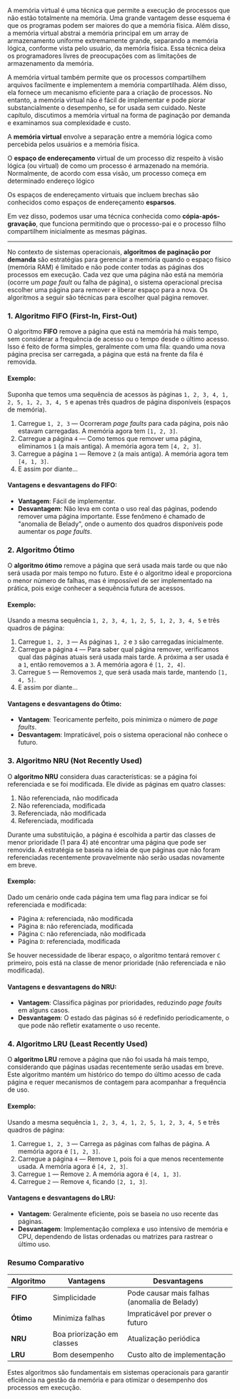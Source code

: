 
A memória virtual é uma técnica que permite a execução de processos que não estão totalmente na memória. Uma grande vantagem desse esquema é que os programas podem ser maiores do que a memória física. Além disso, a memória virtual abstrai a memória principal em um array de armazenamento uniforme extremamente grande, separando a memória lógica, conforme vista pelo usuário, da memória física. Essa técnica deixa os programadores livres de preocupações com as limitações de armazenamento da memória. 

A memória virtual também permite que os processos compartilhem arquivos facilmente e implementem a memória compartilhada. Além disso, ela fornece um mecanismo eficiente para a criação de processos. No entanto, a memória virtual não é fácil de implementar e pode piorar substancialmente o desempenho, se for usada sem cuidado. Neste capítulo, discutimos a memória virtual na forma de paginação por demanda e examinamos sua complexidade e custo.

A **memória virtual** envolve a separação entre a memória lógica como percebida pelos usuários e a
memória física.

O **espaço de endereçamento** virtual de um processo diz respeito à visão lógica (ou virtual) de como um processo é armazenado na memória. Normalmente, de acordo com essa visão, um processo começa em determinado endereço lógico

Os espaços de endereçamento virtuais que incluem brechas são conhecidos como
espaços de endereçamento **esparsos**.

Em vez disso, podemos usar uma técnica conhecida como **cópia-após-gravação**, que funciona permitindo que o processo-pai e o processo filho compartilhem inicialmente as mesmas páginas.

---
No contexto de sistemas operacionais, **algoritmos de paginação por demanda** são estratégias para gerenciar a memória quando o espaço físico (memória RAM) é limitado e não pode conter todas as páginas dos processos em execução. Cada vez que uma página não está na memória (ocorre um *page fault* ou falha de página), o sistema operacional precisa escolher uma página para remover e liberar espaço para a nova. Os algoritmos a seguir são técnicas para escolher qual página remover.

### 1. Algoritmo FIFO (First-In, First-Out)

O algoritmo **FIFO** remove a página que está na memória há mais tempo, sem considerar a frequência de acesso ou o tempo desde o último acesso. Isso é feito de forma simples, geralmente com uma fila: quando uma nova página precisa ser carregada, a página que está na frente da fila é removida.

#### Exemplo:
Suponha que temos uma sequência de acessos às páginas `1, 2, 3, 4, 1, 2, 5, 1, 2, 3, 4, 5` e apenas três quadros de página disponíveis (espaços de memória).

1. Carregue `1, 2, 3` — Ocorreram *page faults* para cada página, pois não estavam carregadas. A memória agora tem `[1, 2, 3]`.
2. Carregue a página `4` — Como temos que remover uma página, eliminamos `1` (a mais antiga). A memória agora tem `[4, 2, 3]`.
3. Carregue a página `1` — Remove `2` (a mais antiga). A memória agora tem `[4, 1, 3]`.
4. E assim por diante...

#### Vantagens e desvantagens do FIFO:
- **Vantagem**: Fácil de implementar.
- **Desvantagem**: Não leva em conta o uso real das páginas, podendo remover uma página importante. Esse fenômeno é chamado de "anomalia de Belady", onde o aumento dos quadros disponíveis pode aumentar os *page faults*.

### 2. Algoritmo Ótimo

O **algoritmo ótimo** remove a página que será usada mais tarde ou que não será usada por mais tempo no futuro. Este é o algoritmo ideal e proporciona o menor número de falhas, mas é impossível de ser implementado na prática, pois exige conhecer a sequência futura de acessos.

#### Exemplo:
Usando a mesma sequência `1, 2, 3, 4, 1, 2, 5, 1, 2, 3, 4, 5` e três quadros de página:

1. Carregue `1, 2, 3` — As páginas `1, 2` e `3` são carregadas inicialmente.
2. Carregue a página `4` — Para saber qual página remover, verificamos qual das páginas atuais será usada mais tarde. A próxima a ser usada é a `1`, então removemos a `3`. A memória agora é `[1, 2, 4]`.
3. Carregue `5` — Removemos `2`, que será usada mais tarde, mantendo `[1, 4, 5]`.
4. E assim por diante...

#### Vantagens e desvantagens do Ótimo:
- **Vantagem**: Teoricamente perfeito, pois minimiza o número de *page faults*.
- **Desvantagem**: Impraticável, pois o sistema operacional não conhece o futuro.

### 3. Algoritmo NRU (Not Recently Used)

O **algoritmo NRU** considera duas características: se a página foi referenciada e se foi modificada. Ele divide as páginas em quatro classes:
   1. Não referenciada, não modificada
   2. Não referenciada, modificada
   3. Referenciada, não modificada
   4. Referenciada, modificada

Durante uma substituição, a página é escolhida a partir das classes de menor prioridade (1 para 4) até encontrar uma página que pode ser removida. A estratégia se baseia na ideia de que páginas que não foram referenciadas recentemente provavelmente não serão usadas novamente em breve.

#### Exemplo:
Dado um cenário onde cada página tem uma flag para indicar se foi referenciada e modificada:
- Página `A`: referenciada, não modificada
- Página `B`: não referenciada, modificada
- Página `C`: não referenciada, não modificada
- Página `D`: referenciada, modificada

Se houver necessidade de liberar espaço, o algoritmo tentará remover `C` primeiro, pois está na classe de menor prioridade (não referenciada e não modificada).

#### Vantagens e desvantagens do NRU:
- **Vantagem**: Classifica páginas por prioridades, reduzindo *page faults* em alguns casos.
- **Desvantagem**: O estado das páginas só é redefinido periodicamente, o que pode não refletir exatamente o uso recente.

### 4. Algoritmo LRU (Least Recently Used)

O **algoritmo LRU** remove a página que não foi usada há mais tempo, considerando que páginas usadas recentemente serão usadas em breve. Este algoritmo mantém um histórico do tempo do último acesso de cada página e requer mecanismos de contagem para acompanhar a frequência de uso.

#### Exemplo:
Usando a mesma sequência `1, 2, 3, 4, 1, 2, 5, 1, 2, 3, 4, 5` e três quadros de página:

1. Carregue `1, 2, 3` — Carrega as páginas com falhas de página. A memória agora é `[1, 2, 3]`.
2. Carregue a página `4` — Remove `1`, pois foi a que menos recentemente usada. A memória agora é `[4, 2, 3]`.
3. Carregue `1` — Remove `2`. A memória agora é `[4, 1, 3]`.
4. Carregue `2` — Remove `4`, ficando `[2, 1, 3]`.

#### Vantagens e desvantagens do LRU:
- **Vantagem**: Geralmente eficiente, pois se baseia no uso recente das páginas.
- **Desvantagem**: Implementação complexa e uso intensivo de memória e CPU, dependendo de listas ordenadas ou matrizes para rastrear o último uso.

### Resumo Comparativo

| Algoritmo | Vantagens | Desvantagens |
|-----------|-----------|--------------|
| **FIFO** | Simplicidade | Pode causar mais falhas (anomalia de Belady) |
| **Ótimo** | Minimiza falhas | Impraticável por prever o futuro |
| **NRU** | Boa priorização em classes | Atualização periódica |
| **LRU** | Bom desempenho | Custo alto de implementação |

Estes algoritmos são fundamentais em sistemas operacionais para garantir eficiência na gestão da memória e para otimizar o desempenho dos processos em execução.
